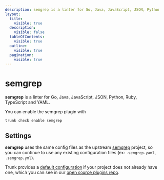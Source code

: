 ```yaml
---
description: semgrep is a linter for Go, Java, JavaScript, JSON, Python, Ruby, TypeScript and YAML
layout:
  title:
    visible: true
  description:
    visible: false
  tableOfContents:
    visible: true
  outline:
    visible: true
  pagination:
    visible: true
---
```


# semgrep

**semgrep** is a linter for Go, Java, JavaScript, JSON, Python, Ruby, TypeScript and YAML.

You can enable the semgrep plugin with

```shell
trunk check enable semgrep
```

## Settings


**semgrep** uses the same config files as the
upstream [semgrep](https://github.com/returntocorp/semgrep#readme) project, so you can continue to use any
existing configuration files (ex: `.semgrep.yaml`, `.semgrep.yml`).
    

Trunk provides a [default configuration](https://github.com/trunk-io/plugins/tree/main/linters/semgrep) if your project does not already have one,
which you can see in our [open source plugins repo](https://github.com/trunk-io/plugins/tree/main).
